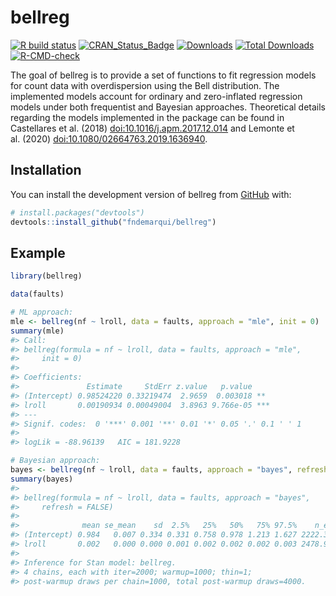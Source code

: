 
<!-- README.md is generated from README.Rmd. Please edit that file -->

# bellreg

<!-- badges: start -->

[![R build
status](https://github.com/fndemarqui/bellreg/workflows/R-CMD-check/badge.svg)](https://github.com/fndemarqui/bellreg/actions)
[![CRAN_Status_Badge](https://www.r-pkg.org/badges/version/bellreg)](https://cran.r-project.org/package=bellreg)
[![Downloads](https://cranlogs.r-pkg.org/badges/bellreg)](https://cran.r-project.org/package=bellreg)
[![Total
Downloads](https://cranlogs.r-pkg.org/badges/grand-total/bellreg?color=orange)](https://cran.r-project.org/package=bellreg)
[![R-CMD-check](https://github.com/fndemarqui/bellreg/actions/workflows/R-CMD-check.yaml/badge.svg)](https://github.com/fndemarqui/bellreg/actions/workflows/R-CMD-check.yaml)
<!-- badges: end -->

The goal of bellreg is to provide a set of functions to fit regression
models for count data with overdispersion using the Bell distribution.
The implemented models account for ordinary and zero-inflated regression
models under both frequentist and Bayesian approaches. Theoretical
details regarding the models implemented in the package can be found in
Castellares et al. (2018) <doi:10.1016/j.apm.2017.12.014> and Lemonte et
al. (2020) <doi:10.1080/02664763.2019.1636940>.

## Installation

You can install the development version of bellreg from
[GitHub](https://github.com/) with:

``` r
# install.packages("devtools")
devtools::install_github("fndemarqui/bellreg")
```

## Example

``` r
library(bellreg)

data(faults)

# ML approach:
mle <- bellreg(nf ~ lroll, data = faults, approach = "mle", init = 0)
summary(mle)
#> Call:
#> bellreg(formula = nf ~ lroll, data = faults, approach = "mle", 
#>     init = 0)
#> 
#> Coefficients:
#>               Estimate     StdErr z.value   p.value    
#> (Intercept) 0.98524220 0.33219474  2.9659  0.003018 ** 
#> lroll       0.00190934 0.00049004  3.8963 9.766e-05 ***
#> ---
#> Signif. codes:  0 '***' 0.001 '**' 0.01 '*' 0.05 '.' 0.1 ' ' 1
#> 
#> logLik = -88.96139   AIC = 181.9228

# Bayesian approach:
bayes <- bellreg(nf ~ lroll, data = faults, approach = "bayes", refresh = FALSE)
summary(bayes)
#> 
#> bellreg(formula = nf ~ lroll, data = faults, approach = "bayes", 
#>     refresh = FALSE)
#> 
#>              mean se_mean    sd  2.5%   25%   50%   75% 97.5%    n_eff  Rhat
#> (Intercept) 0.984   0.007 0.334 0.331 0.758 0.978 1.213 1.627 2222.313 1.001
#> lroll       0.002   0.000 0.000 0.001 0.002 0.002 0.002 0.003 2478.992 1.001
#> 
#> Inference for Stan model: bellreg.
#> 4 chains, each with iter=2000; warmup=1000; thin=1; 
#> post-warmup draws per chain=1000, total post-warmup draws=4000.
```

